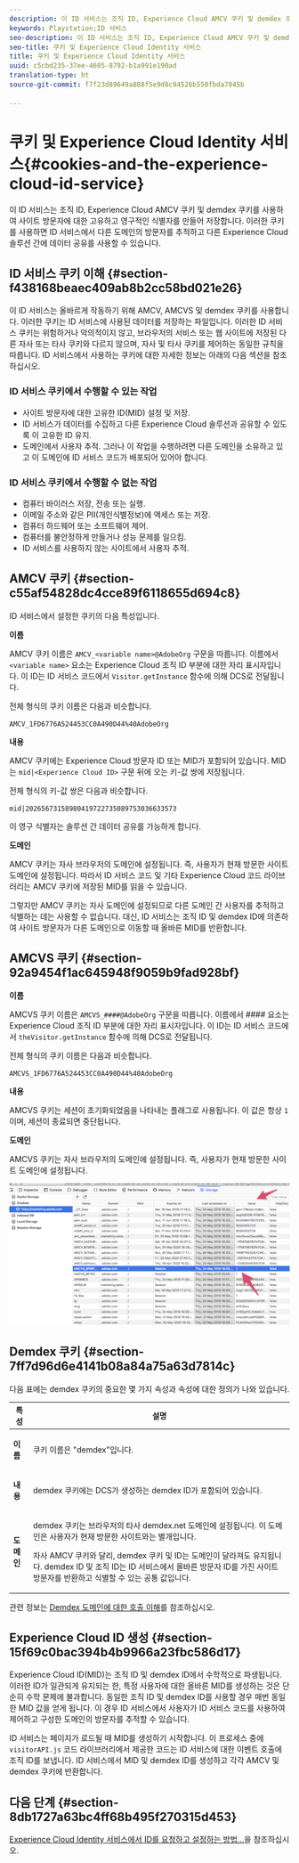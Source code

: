 ```yaml
---
description: 이 ID 서비스는 조직 ID, Experience Cloud AMCV 쿠키 및 demdex 쿠키를 사용하여 사이트 방문자에 대한 고유하고 영구적인 식별자를 만들어 저장합니다. 이러한 쿠키를 사용하면 ID 서비스에서 다른 도메인의 방문자를 추적하고 다른 Experience Cloud 솔루션 간에 데이터 공유를 사용할 수 있습니다.
keywords: Playstation;ID 서비스
seo-description: 이 ID 서비스는 조직 ID, Experience Cloud AMCV 쿠키 및 demdex 쿠키를 사용하여 사이트 방문자에 대한 고유하고 영구적인 식별자를 만들어 저장합니다. 이러한 쿠키를 사용하면 ID 서비스에서 다른 도메인의 방문자를 추적하고 다른 Experience Cloud 솔루션 간에 데이터 공유를 사용할 수 있습니다.
seo-title: 쿠키 및 Experience Cloud Identity 서비스
title: 쿠키 및 Experience Cloud Identity 서비스
uuid: c5cbd235-37ee-4605-8792-b1a991e190ad
translation-type: ht
source-git-commit: f7f23d89649a888f5e9d8c94526b550fbda7045b

---
```



# 쿠키 및 Experience Cloud Identity 서비스{#cookies-and-the-experience-cloud-id-service}

이 ID 서비스는 조직 ID, Experience Cloud AMCV 쿠키 및 demdex 쿠키를 사용하여 사이트 방문자에 대한 고유하고 영구적인 식별자를 만들어 저장합니다. 이러한 쿠키를 사용하면 ID 서비스에서 다른 도메인의 방문자를 추적하고 다른 Experience Cloud 솔루션 간에 데이터 공유를 사용할 수 있습니다.

## ID 서비스 쿠키 이해 {#section-f438168beaec409ab8b2cc58bd021e26}

이 ID 서비스는 올바르게 작동하기 위해 AMCV, AMCVS 및 demdex 쿠키를 사용합니다. 이러한 쿠키는 ID 서비스에 사용된 데이터를 저장하는 파일입니다. 이러한 ID 서비스 쿠키는 위험하거나 악의적이지 않고, 브라우저의 서비스 또는 웹 사이트에 저장된 다른 자사 또는 타사 쿠키와 다르지 않으며, 자사 및 타사 쿠키를 제어하는 동일한 규칙을 따릅니다. ID 서비스에서 사용하는 쿠키에 대한 자세한 정보는 아래의 다음 섹션을 참조하십시오.

### ID 서비스 쿠키에서 수행할 수 있는 작업

* 사이트 방문자에 대한 고유한 ID(MID) 설정 및 저장.
* ID 서비스가 데이터를 수집하고 다른 Experience Cloud 솔루션과 공유할 수 있도록 이 고유한 ID 유지.
* 도메인에서 사용자 추적. 그러나 이 작업을 수행하려면 다른 도메인을 소유하고 있고 이 도메인에 ID 서비스 코드가 배포되어 있어야 합니다.

### ID 서비스 쿠키에서 수행할 수 없는 작업

* 컴퓨터 바이러스 저장, 전송 또는 실행.
* 이메일 주소와 같은 PII(개인식별정보)에 액세스 또는 저장.
* 컴퓨터 하드웨어 또는 소프트웨어 제어.
* 컴퓨터를 불안정하게 만들거나 성능 문제를 일으킴.
* ID 서비스를 사용하지 않는 사이트에서 사용자 추적.

## AMCV 쿠키 {#section-c55af54828dc4cce89f6118655d694c8}

ID 서비스에서 설정한 쿠키의 다음 특성입니다.

**이름**

AMCV 쿠키 이름은 `AMCV_<variable name>@AdobeOrg` 구문을 따릅니다. 이름에서 `<variable name>` 요소는 Experience Cloud 조직 ID 부분에 대한 자리 표시자입니다. 이 ID는 ID 서비스 코드에서 `Visitor.getInstance` 함수에 의해 DCS로 전달됩니다.

전체 형식의 쿠키 이름은 다음과 비슷합니다.

```
AMCV_1FD6776A524453CC0A490D44%40AdobeOrg
```

**내용**

AMCV 쿠키에는 Experience Cloud 방문자 ID 또는 MID가 포함되어 있습니다. MID는 `mid|<Experience Cloud ID>` 구문 뒤에 오는 키-값 쌍에 저장됩니다.

전체 형식의 키-값 쌍은 다음과 비슷합니다.

```
mid|20265673158980419722735089753036633573
```

이 영구 식별자는 솔루션 간 데이터 공유를 가능하게 합니다.

**도메인**

AMCV 쿠키는 자사 브라우저의 도메인에 설정됩니다. 즉, 사용자가 현재 방문한 사이트 도메인에 설정됩니다. 따라서 ID 서비스 코드 및 기타 Experience Cloud 코드 라이브러리는 AMCV 쿠키에 저장된 MID를 읽을 수 있습니다.

그렇지만 AMCV 쿠키는 자사 도메인에 설정되므로 다른 도메인 간 사용자를 추적하고 식별하는 데는 사용할 수 없습니다. 대신, ID 서비스는 조직 ID 및 demdex ID에 의존하여 사이트 방문자가 다른 도메인으로 이동할 때 올바른 MID를 반환합니다.

## AMCVS 쿠키 {#section-92a9454f1ac645948f9059b9fad928bf}

**이름**

AMCVS 쿠키 이름은 `AMCVS_####@AdobeOrg` 구문을 따릅니다. 이름에서 #### 요소는 Experience Cloud 조직 ID 부분에 대한 자리 표시자입니다. 이 ID는 ID 서비스 코드에서 `theVisitor.getInstance` 함수에 의해 DCS로 전달됩니다.

전체 형식의 쿠키 이름은 다음과 비슷합니다.

```
AMCVS_1FD6776A524453CC0A490D44%40AdobeOrg
```

**내용**

AMCVS 쿠키는 세션이 초기화되었음을 나타내는 플래그로 사용됩니다. 이 값은 항상 `1`이며, 세션이 종료되면 중단됩니다.

**도메인**

AMCVS 쿠키는 자사 브라우저의 도메인에 설정됩니다. 즉, 사용자가 현재 방문한 사이트 도메인에 설정됩니다.

![](assets/AMCVS-cookie.png)

## Demdex 쿠키 {#section-7ff7d96d6e4141b08a84a75a63d7814c}

다음 표에는 demdex 쿠키의 중요한 몇 가지 속성과 속성에 대한 정의가 나와 있습니다.

<table id="table_18E3CAF3550E4BB6A199736AACE39202"> 
 <thead> 
  <tr> 
   <th colname="col1" class="entry"> 특성 </th> 
   <th colname="col2" class="entry"> 설명 </th> 
  </tr> 
 </thead>
 <tbody> 
  <tr> 
   <td colname="col1"> <p> <b>이름</b> </p> </td> 
   <td colname="col2"> <p>쿠키 이름은 "demdex"입니다. </p> </td> 
  </tr> 
  <tr> 
   <td colname="col1"> <p> <b>내용</b> </p> </td> 
   <td colname="col2"> <p>demdex 쿠키에는 DCS가 생성하는 demdex ID가 포함되어 있습니다. </p> </td> 
  </tr> 
  <tr> 
   <td colname="col1"> <p> <b>도메인</b> </p> </td> 
   <td colname="col2"> <p>demdex 쿠키는 브라우저의 타사 demdex.net 도메인에 설정됩니다. 이 도메인은 사용자가 현재 방문한 사이트와는 별개입니다. </p> <p>자사 AMCV 쿠키와 달리, demdex 쿠키 및 ID는 도메인이 달라져도 유지됩니다. demdex ID 및 조직 ID는 ID 서비스에서 올바른 방문자 ID를 가진 사이트 방문자를 반환하고 식별할 수 있는 공통 값입니다. </p> </td> 
  </tr> 
 </tbody> 
</table>

관련 정보는 [Demdex 도메인에 대한 호출 이해](https://marketing.adobe.com/resources/help/en_US/aam/demdex-calls.html)를 참조하십시오.

## Experience Cloud ID 생성 {#section-15f69c0bac394b4b9966a23fbc586d17}

Experience Cloud ID(MID)는 조직 ID 및 demdex ID에서 수학적으로 파생됩니다. 이러한 ID가 일관되게 유지되는 한, 특정 사용자에 대한 올바른 MID를 생성하는 것은 단순히 수학 문제에 불과합니다. 동일한 조직 ID 및 demdex ID를 사용할 경우 매번 동일한 MID 값을 얻게 됩니다. 이 경우 ID 서비스에서 사용자가 ID 서비스 코드를 사용하여 제어하고 구성한 도메인의 방문자를 추적할 수 있습니다.

ID 서비스는 페이지가 로드될 때 MID를 생성하기 시작합니다. 이 프로세스 중에 `visitorAPI.js` 코드 라이브러리에서 제공한 코드는 ID 서비스에 대한 이벤트 호출에 조직 ID를 보냅니다. ID 서비스에서 MID 및 demdex ID를 생성하고 각각 AMCV 및 demdex 쿠키에 반환합니다.

## 다음 단계 {#section-8db1727a63bc4ff68b495f270315d453}

[Experience Cloud Identity 서비스에서 ID를 요청하고 설정하는 방법...](../introduction/id-request.md#concept-2caacebb1d244402816760e9b8bcef6a)을 참조하십시오.
